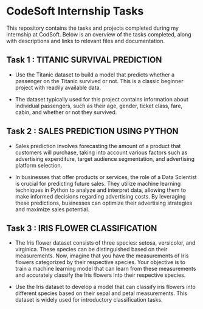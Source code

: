# CodeSoft Internship Tasks

This repository contains the tasks and projects completed during my internship at CodSoft. Below is an overview of the tasks completed, along with descriptions and links to relevant files and documentation.

## Task 1 : TITANIC SURVIVAL PREDICTION

- Use the Titanic dataset to build a model that predicts whether a passenger on the Titanic survived or not. This is a classic beginner project with readily available data.

- The dataset typically used for this project contains information about individual passengers, such as their age, gender, ticket class, fare, cabin, and whether or not they survived.

## Task 2 : SALES PREDICTION USING PYTHON

- Sales prediction involves forecasting the amount of a product that customers will purchase, taking into account various factors such as advertising expenditure, target audience segmentation, and advertising platform selection.
 
- In businesses that offer products or services, the role of a Data Scientist is crucial for predicting future sales. They utilize machine learning techniques in Python to analyze and interpret data, allowing them to make informed decisions regarding advertising costs. By leveraging these predictions, businesses can optimize their advertising strategies and maximize sales potential. 


## Task 3 :  IRIS FLOWER CLASSIFICATION

- The Iris flower dataset consists of three species: setosa, versicolor, and virginica. These species can be distinguished based on their measurements. Now, imagine that you have the measurements of Iris flowers categorized by their respective species. Your objective is to train a machine learning model that can learn from these measurements and accurately classify the Iris flowers into their respective species.

- Use the Iris dataset to develop a model that can classify iris flowers into different species based on their sepal and petal measurements. This dataset is widely used for introductory
classification tasks.
